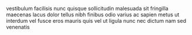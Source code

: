 vestibulum facilisis nunc quisque sollicitudin malesuada sit fringilla maecenas
lacus dolor tellus nibh finibus odio varius ac sapien metus ut interdum vel
fusce eros mauris quis vel ut ligula nunc nec dictum nam sed venenatis